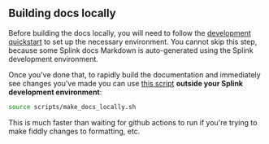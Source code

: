 ## Building docs locally

Before building the docs locally, you will need to follow the [development quickstart](./development_quickstart.md)
to set up the necessary environment.
You cannot skip this step, because some Splink docs Markdown is auto-generated using the Splink development environment.

Once you've done that,
to rapidly build the documentation and immediately see changes you've made you can use [this script](https://github.com/moj-analytical-services/splink/blob/master/scripts/make_docs_locally.sh)
**outside your Splink development environment**:

```sh
source scripts/make_docs_locally.sh
```

This is much faster than waiting for github actions to run if you're trying to make fiddly changes to formatting, etc.
